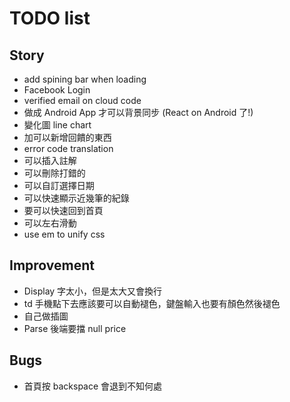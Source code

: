# TODO list

## Story

- add spining bar when loading
- Facebook Login
- verified email on cloud code
- 做成 Android App 才可以背景同步 (React on Android 了!)
- 變化圖 line chart
- 加可以新增回饋的東西
- error code translation
- 可以插入註解
- 可以刪除打錯的
- 可以自訂選擇日期
- 可以快速顯示近幾筆的紀錄
- 要可以快速回到首頁
- 可以左右滑動
- use em to unify css

## Improvement

- Display 字太小，但是太大又會換行
- td 手機點下去應該要可以自動褪色，鍵盤輸入也要有顏色然後褪色
- 自己做插圖
- Parse 後端要擋 null price

## Bugs

- 首頁按 backspace 會退到不知何處